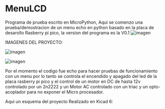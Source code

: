 # MenuLCD

Programa de prueba escrito en MicroPython, Aqui se comenzo una prueba/demostracion de un menu echo en python basado en la placa de desarollo Rasberry pi pico, 
la version del programa es la V0.1
![imagen](https://user-images.githubusercontent.com/100529589/157733476-f9880260-ac63-41ce-906b-9372334735e5.png) 

IMAGENES DEL PROYECTO:

![imagen](https://user-images.githubusercontent.com/100529589/157734848-920eaa85-c001-4d21-a863-6133ae86487e.png)

![imagen](https://user-images.githubusercontent.com/100529589/157735729-911972c8-05cc-4c91-8945-e0e3ea399571.png)

Por el momento el codigo fue echo para hacer pruebas de funcionamiento con un menu por lo tanto se controla el encendido y apagado del led de la placa rasberry pi pico
y el control de un motor en DC de hasta 12v controlado por un 2n2222 y un Motor AC controlado con un triac y un opto-acoplador para no exponer el Micro procesador.

Aqui un esquema del proyecto Realizado en Kicad 6:


